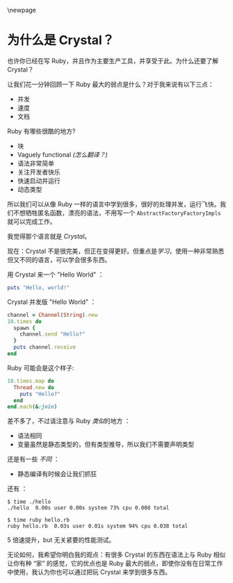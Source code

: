 \newpage

# 为什么是 Crystal？

也许你已经在写 Ruby，并且作为主要生产工具，并享受于此。为什么还要了解 Crystal？

让我们花一分钟回顾一下 Ruby 最大的弱点是什么？对于我来说有以下三点：

-   并发
-   速度
-   文档

Ruby 有哪些很酷的地方?

-   块
-   Vaguely functional *(怎么翻译？)*
-   语法非常简单
-   关注开发者快乐
-   快速启动并运行
-   动态类型

所以我们可以从像 Ruby 一样的语言中学到很多，很好的处理并发，运行飞快。我们不想牺牲匿名函数，漂亮的语法，不用写一个 `AbstractFactoryFactoryImpls` 就可以完成工作。

我觉得那个语言就是 *Crystal*。

现在：Crystal 不是很完美，但正在变得更好。但重点是*学习*，使用一种非常熟悉但又不同的语言，可以学会很多东西。

用 Crystal 来一个 "Hello World" ：

```ruby
puts "Hello, world!"
```

Crystal 并发版 "Hello World" ：

```ruby
channel = Channel(String).new
10.times do
  spawn {
    channel.send "Hello?"
  }
  puts channel.receive
end
```

Ruby 可能会是这个样子:


```ruby
10.times.map do
  Thread.new do
    puts "Hello?"
  end
end.each(&:join)
```

差不多了，不过请注意与 Ruby *类似*的地方 ：

-   语法相同
-   变量虽然是静态类型的，但有类型推导，所以我们不需要声明类型

还是有一些 *不同* ：

-   静态编译有时候会让我们抓狂

还有 ：

    $ time ./hello
    ./hello  0.00s user 0.00s system 73% cpu 0.008 total

    $ time ruby hello.rb
    ruby hello.rb  0.03s user 0.01s system 94% cpu 0.038 total

5 倍速提升，but 无关紧要的性能测试。

无论如何，我希望你明白我的观点：有很多 Crystal 的东西在语法上与 Ruby 相似让你有种 “家” 的感觉，它的优点也是 Ruby 最大的弱点，即使你没有在日常工作中使用，我认为你也可以通过把玩 Crystal 来学到很多东西。
